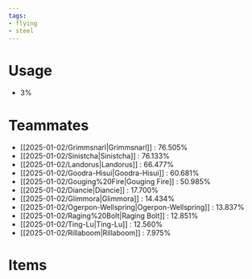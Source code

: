 ```yaml
---
tags:
- flying
- steel
---
```

# Usage
- 3%
# Teammates
- [[2025-01-02/Grimmsnarl|Grimmsnarl]] : 76.505%
- [[2025-01-02/Sinistcha|Sinistcha]] : 76.133%
- [[2025-01-02/Landorus|Landorus]] : 66.477%
- [[2025-01-02/Goodra-Hisui|Goodra-Hisui]] : 60.681%
- [[2025-01-02/Gouging%20Fire|Gouging Fire]] : 50.985%
- [[2025-01-02/Diancie|Diancie]] : 17.700%
- [[2025-01-02/Glimmora|Glimmora]] : 14.434%
- [[2025-01-02/Ogerpon-Wellspring|Ogerpon-Wellspring]] : 13.837%
- [[2025-01-02/Raging%20Bolt|Raging Bolt]] : 12.851%
- [[2025-01-02/Ting-Lu|Ting-Lu]] : 12.560%
- [[2025-01-02/Rillaboom|Rillaboom]] : 7.975%
# Items
